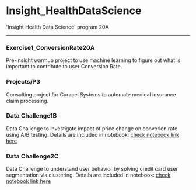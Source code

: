 # Insight_HealthDataScience
'Insight Health Data Science' program 20A
***

### Exercise1_ConversionRate20A 
Pre-insight warmup project to use machine learning to figure out what is important to contribute to user Conversion Rate.

### Projects/P3
Consulting project for Curacel Systems to automate medical insurance claim processing. 

### Data Challenge1B

Data Challenge to investigate impact of price change on converion rate using A/B testing. Details are included in notebook:
[check notebook link here](https://github.com/Shunling/Insight_HealthDataScience/blob/master/DataChallenge1B/DC1B_Shunling_Guo.ipynb)

### Data Challenge2C

Data Challenge to understand user behavior by solving credit card user segmentation via clustering. Details are included in notebook:
[check notebook link here](https://github.com/Shunling/Insight_HealthDataScience/blob/master/DataChallenge2C/DC2C_Shunling_Guo.ipynb)